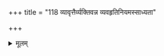 +++
title = "118 व्यावृत्तैर्व्यक्तिवन्न व्यवहृतिनियमस्साध्यता"

+++
<details><summary>मूलम्</summary>

व्यावृत्तैर्व्यक्तिवन्न व्यवहृतिनियमस्साध्यता नानुवृत्तौ तद्धर्मस्यानुवृत्तौ मदभिमतमिह स्वीक्रियेतेति चेन्न ।  
केचित्संस्थानभेदाः क्वचन खलु मिथो भान्ति सादृश्यरूपास्तस्मादन्योन्यजैकस्मृतिविषयतया तत्तदेकावमर्शः ॥ ११८ ॥
</details>